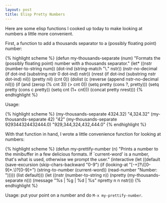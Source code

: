 ```yaml
---
layout: post
title: Elisp Pretty Numbers
---
```


Here are some elisp functions I cooked up today to make looking at
numbers a little more convenient.

First, a function to add a thousands separator to a (possibly floating
point) number:

{% highlight scheme %}
(defun my-thousands-separate (num)
  "Formats the (possibly floating point) number with a thousands
separator."
  (let* ((nstr (number-to-string num))
         (dot-ind (string-match "\\." nstr))
         (nstr-no-decimal (if dot-ind
                               (substring nstr 0 dot-ind)
                             nstr))
         (nrest (if dot-ind
                    (substring nstr dot-ind)
                  nil))
         (pretty nil)
         (cnt 0))
    (dolist (c (reverse (append nstr-no-decimal nil)))
      (if (and (zerop (% cnt 3)) (> cnt 0))
          (setq pretty (cons ?, pretty)))
      (setq pretty (cons c pretty))
      (setq cnt (1+ cnt)))
    (concat pretty nrest)))
{% endhighlight %}

Usage:

{% highlight scheme %}
(my-thousands-separate 4324.32)
"4,324.32"
(my-thousands-separate 42)
"42"
(my-thousands-separate 929344324432444.0)
"929,344,324,432,444.0"
{% endhighlight %}

With that function in hand, I wrote a little convenience function for
looking at numbers:

{% highlight scheme %}
(defun my-prettify-number (n)
  "Prints a number to the minibuffer in a few delicious
formats. If `current-word' is a number, that's what is used,
otherwise we prompt the user."
  (interactive
   (let ((default
           (save-excursion
             (skip-chars-backward "0-9")
             (if (looking-at "[-+]?\\([0-9]*\.\\)?[0-9]+")
                 (string-to-number (current-word))
               (read-number "Number: ")))))
     (list default)))
  (let ((nstr (number-to-string n))
        (npretty (my-thousands-separate n)))
    (message "%s | %g | %d | %s" npretty n n nstr)))
{% endhighlight %}

Usage: put your point on a number and do `M-x my-prettify-number`.
